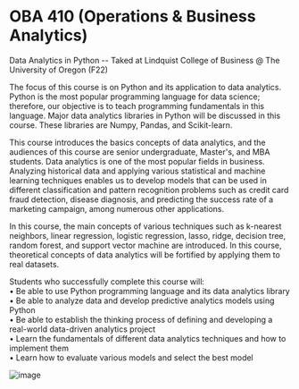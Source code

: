 # OBA 410 (Operations & Business Analytics)

Data Analytics in Python -- Taked at Lindquist College of Business @ The University of Oregon (F22)

The focus of this course is on Python and its application to data analytics. Python is the most popular programming language for data science; therefore, our objective is to teach programming fundamentals in this 
language. Major data analytics libraries in Python will be discussed in this course. These libraries are Numpy, Pandas, and Scikit-learn.
  
This course introduces the basics concepts of data analytics, and the audiences of this course are senior undergraduate, Master's, and MBA students. Data analytics is one of the most popular fields in business. Analyzing 
historical data and applying various statistical and machine learning techniques enables us to develop models that can be used in different classification and pattern recognition problems such as credit card fraud 
detection, disease diagnosis, and predicting the success rate of a marketing campaign, among numerous other applications.
  
In this course, the main concepts of various techniques such as k-nearest neighbors, linear regression, logistic regression, lasso, ridge, decision tree, random forest, and support vector machine are introduced. In this 
course, theoretical concepts of data analytics will be fortified by applying them to real datasets.
  
Students who successfully complete this course will:  
• Be able to use Python programming language and its data analytics library  
• Be able to analyze data and develop predictive analytics models using Python  
• Be able to establish the thinking process of defining and developing a real-world data-driven analytics project  
• Learn the fundamentals of different data analytics techniques and how to implement them  
• Learn how to evaluate various models and select the best model  
  
![image](https://github.com/ryanmaki18/OBA410/assets/130192949/a125f4d2-ba01-4978-976f-3553b4fd0a91)

